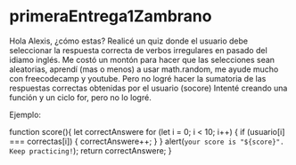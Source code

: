 # primeraEntrega1Zambrano

Hola Alexis, ¿cómo estas?
Realicé un quiz donde el usuario debe seleccionar la respuesta correcta de verbos irregulares en pasado del idiamo inglés.
Me costó un montón para hacer que las selecciones sean aleatorias, aprendí (mas o menos) a usar math.random, me ayude mucho con freecodecamp y youtube.
Pero no logré hacer la sumatoria de las respuestas correctas obtenidas por el usuario (socore)
Intenté creando una función y un ciclo for, pero no lo logré.

Ejemplo:

function score(){
    let correctAnswere
    for (let i = 0; i < 10; i++) {
        if (usuario[i] === correctas[i]) {
          correctAnswere++;
        }
    }
    alert(`your score is "${score}". Keep practicing!`);
    return correctAnswere;
}

